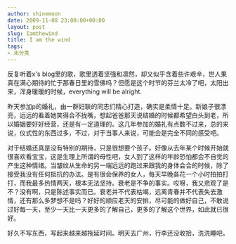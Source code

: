 ```yaml
---
author: shinemoon
date: 2009-11-08 23:00:00+00:00
layout: post
slug: Iamthewind
title: I am the wind
tags:
- 未分类
---
```


  
  
反复听着x's blog里的歌，歌里透着坚强和凛然，却又似乎含着些许艰辛，世人果真在满心期待的忙于那春日里的雪佛吗？但愿是这个时节的芬兰太冷了吧，太阳出来，浑身暖暖的时候，everything will be alright.  
  
昨天参加p的婚礼，由一群妇联的同志们精心打造，确实是柔情十足。新娘子很漂亮，远远的看着她笑得合不拢嘴，想起爸爸那天说结婚的时候都希望白头到老，所以婚姻要好好经营，还是有一定道理的。这几年参加的婚礼有点数不过来，总的来说，仪式性的东西过多，不过，对于当事人来说，可能会是完全不同的感受吧。  
  
对于结婚还真是没有特别的期待，只是很想要个孩子。好像从去年某个时候开始就很喜欢看宝宝，这是生理上所谓的母性吧，女人到了这样的年龄恐怕都会不自觉的产生这种情绪。当皱纹从生命的另一端远远的跑过来跟我的身体会合的时候，除了接受我没有任何抵抗的办法。是有很会保养的女人，每天早晚各花一个小时拍拍打打，而我最多热情两天，根本无法坚持。衰老是不争的事实。哎呀，我又悲观了是不？没有啊，只是陈述事实而已。衰老并不代表枯竭，远离青春并不代表失去激情，还有那么多梦想不是吗？好好的顺应老天的安排，尽可能的做好自己，不敢说过好每一天，至少一天比一天更多的了解自己，更多的了解这个世界，如此就已很好。  
  
好久不写东西，写起来越来越拖延时间。明天去广州，行李还没收拾，洗洗睡吧。
